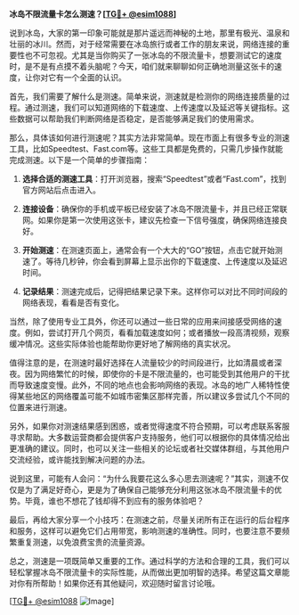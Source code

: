 **冰岛不限流量卡怎么测速？[[TG💪+ @esim1088](https://t.me/s/esim1088)]**

说到冰岛，大家的第一印象可能就是那片遥远而神秘的土地，那里有极光、温泉和壮丽的冰川。然而，对于经常需要在冰岛旅行或者工作的朋友来说，网络连接的重要性也不可忽视。尤其是当你购买了一张冰岛的不限流量卡，想要测试它的速度时，是不是有点摸不着头脑呢？今天，咱们就来聊聊如何正确地测量这张卡的速度，让你对它有一个全面的认识。

首先，我们需要了解什么是测速。简单来说，测速就是检测你的网络连接质量的过程。通过测速，我们可以知道网络的下载速度、上传速度以及延迟等关键指标。这些数据可以帮助我们判断网络是否稳定，是否能够满足我们的使用需求。

那么，具体该如何进行测速呢？其实方法非常简单。现在市面上有很多专业的测速工具，比如Speedtest、Fast.com等。这些工具都是免费的，只需几步操作就能完成测速。以下是一个简单的步骤指南：

1. **选择合适的测速工具**：打开浏览器，搜索“Speedtest”或者“Fast.com”，找到官方网站后点击进入。
   
2. **连接设备**：确保你的手机或平板已经安装了冰岛不限流量卡，并且已经正常联网。如果你是第一次使用这张卡，建议先检查一下信号强度，确保网络连接良好。

3. **开始测速**：在测速页面上，通常会有一个大大的“GO”按钮，点击它就开始测速了。等待几秒钟，你会看到屏幕上显示出你的下载速度、上传速度以及延迟时间。

4. **记录结果**：测速完成后，记得把结果记录下来。这样你可以对比不同时间段的网络表现，看看是否有变化。

当然，除了使用专业工具外，你还可以通过一些日常的应用来间接感受网络的速度。例如，尝试打开几个网页，看看加载速度如何；或者播放一段高清视频，观察缓冲情况。这些实际体验也能帮助你更好地了解网络的真实状况。

值得注意的是，在测速时最好选择在人流量较少的时间段进行，比如清晨或者深夜。因为网络繁忙的时候，即使你的卡是不限流量的，也可能受到其他用户的干扰而导致速度变慢。此外，不同的地点也会影响网络的表现。冰岛的地广人稀特性使得某些地区的网络覆盖可能不如城市密集区那样完善，所以建议多尝试几个不同的位置来进行测速。

另外，如果你对测速结果感到困惑，或者觉得速度不符合预期，可以考虑联系客服寻求帮助。大多数运营商都会提供客户支持服务，他们可以根据你的具体情况给出更准确的建议。同时，也可以关注一些相关的论坛或者社交媒体群组，与其他用户交流经验，或许能找到解决问题的办法。

说到这里，可能有人会问：“为什么我要花这么多心思去测速呢？”其实，测速不仅仅是为了满足好奇心，更是为了确保自己能够充分利用这张冰岛不限流量卡的优势。毕竟，谁也不想花了钱却得不到应有的服务体验吧？

最后，再给大家分享一个小技巧：在测速之前，尽量关闭所有正在运行的后台程序和服务，这样可以避免它们占用带宽，影响测速的准确性。同时，也要注意不要频繁重复测速，以免浪费宝贵的流量资源。

总之，测速是一项既简单又重要的工作。通过科学的方法和合理的工具，我们可以轻松掌握冰岛不限流量卡的实际性能，从而做出更加明智的选择。希望这篇文章能对你有所帮助！如果你还有其他疑问，欢迎随时留言讨论哦。

[[TG💪+ @esim1088](https://t.me/s/esim1088) ![Image](https://i.postimg.cc/4NQfJmqS/Snipaste-2025-05-13-00-14-12.png)]